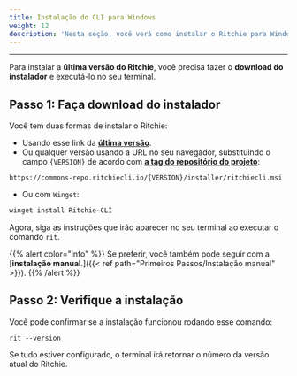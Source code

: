 ```yaml
---
title: Instalação do CLI para Windows
weight: 12
description: 'Nesta seção, você verá como instalar o Ritchie para Windows.'
---
```


---

Para instalar a **última versão do Ritchie**, você precisa  fazer o **download do instalador** e executá-lo no seu terminal.

## Passo 1: Faça download do instalador

Você tem duas formas de instalar o Ritchie: 

- Usando esse link da [**última versão**](https://commons-repo.ritchiecli.io/latest/ritchiecli.msi).
- Ou qualquer versão usando a URL no seu navegador, substituindo o campo `{VERSION}` de acordo com [**a tag do repositório do projeto**](https://github.com/ZupIT/ritchie-cli/tags):

```url
https://commons-repo.ritchiecli.io/{VERSION}/installer/ritchiecli.msi
```

- Ou com `Winget`:

```bash
winget install Ritchie-CLI
```

Agora, siga as instruções que irão aparecer no seu terminal ao executar o comando `rit`.

{{% alert color="info" %}}
Se preferir, você também pode seguir com a [**instalação manual**.]({{< ref path="Primeiros Passos/Instalação manual" >}}).
{{% /alert %}}

## Passo 2: Verifique a instalação

Você pode confirmar se a instalação funcionou rodando esse comando:

```text
rit --version
```

Se tudo estiver configurado, o terminal irá retornar o número da versão atual do Ritchie.
